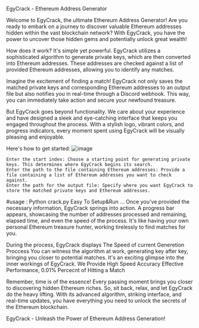 EgyCrack - Ethereum Address Generator

Welcome to EgyCrack, the ultimate Ethereum Address Generator! Are you ready to embark on a journey to discover valuable Ethereum addresses hidden within the vast blockchain network? With EgyCrack, you have the power to uncover those hidden gems and potentially unlock great wealth!

How does it work? It's simple yet powerful. EgyCrack utilizes a sophisticated algorithm to generate private keys, which are then converted into Ethereum addresses. These addresses are checked against a list of provided Ethereum addresses, allowing you to identify any matches.

Imagine the excitement of finding a match! EgyCrack not only saves the matched private keys and corresponding Ethereum addresses to an output file but also notifies you in real-time through a Discord webhook. This way, you can immediately take action and secure your newfound treasure.

But EgyCrack goes beyond functionality. We care about your experience and have designed a sleek and eye-catching interface that keeps you engaged throughout the process. With a stylish logo, vibrant colors, and progress indicators, every moment spent using EgyCrack will be visually pleasing and enjoyable.

Here's how to get started:
![image](https://github.com/dragonked2/Egy-Crack/assets/66541902/d76db03f-98ef-4442-9cc0-6e601f3b0273)


    Enter the start index: Choose a starting point for generating private keys. This determines where EgyCrack begins its search.
    Enter the path to the file containing Ethereum addresses: Provide a file containing a list of Ethereum addresses you want to check against.
    Enter the path for the output file: Specify where you want EgyCrack to store the matched private keys and Ethereum addresses.
#usage : Python crack.py
Easy To Setup&Run ...
Once you've provided the necessary information, EgyCrack springs into action. A progress bar appears, showcasing the number of addresses processed and remaining, elapsed time, and even the speed of the process. It's like having your own personal Ethereum treasure hunter, working tirelessly to find matches for you.

During the process, EgyCrack displays The Speed of current Generetion Proccess You can witness the algorithm at work, generating key after key, bringing you closer to potential matches. It's an exciting glimpse into the inner workings of EgyCrack.
We Provide High Speed Accuracy Effective Performance, 0.01% Percecnt of Hitting a Match

Remember, time is of the essence! Every passing moment brings you closer to discovering hidden Ethereum riches. So, sit back, relax, and let EgyCrack do the heavy lifting. With its advanced algorithm, striking interface, and real-time updates, you have everything you need to unlock the secrets of the Ethereum blockchain.

EgyCrack - Unleash the Power of Ethereum Address Generation!
